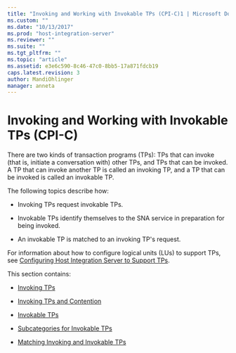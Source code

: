 ```yaml
---
title: "Invoking and Working with Invokable TPs (CPI-C)1 | Microsoft Docs"
ms.custom: ""
ms.date: "10/13/2017"
ms.prod: "host-integration-server"
ms.reviewer: ""
ms.suite: ""
ms.tgt_pltfrm: ""
ms.topic: "article"
ms.assetid: e3e6c590-8c46-47c0-8bb5-17a871fdcb19
caps.latest.revision: 3
author: MandiOhlinger
manager: anneta
---
```

# Invoking and Working with Invokable TPs (CPI-C)
There are two kinds of transaction programs (TPs): TPs that can invoke (that is, initiate a conversation with) other TPs, and TPs that can be invoked. A TP that can invoke another TP is called an invoking TP, and a TP that can be invoked is called an invokable TP.  
  
 The following topics describe how:  
  
-   Invoking TPs request invokable TPs.  
  
-   Invokable TPs identify themselves to the SNA service in preparation for being invoked.  
  
-   An invokable TP is matched to an invoking TP's request.  
  
 For information about how to configure logical units (LUs) to support TPs, see [Configuring Host Integration Server to Support TPs](../core/configuring-host-integration-server-to-support-tps-cpi-c.md).  
  
 This section contains:  
  
-   [Invoking TPs](../core/invoking-tps-cpi-c.md)  
  
-   [Invoking TPs and Contention](../core/invoking-tps-and-contention-cpi-c.md)  
  
-   [Invokable TPs](../core/invokable-tps-cpi-c.md)  
  
-   [Subcategories for Invokable TPs](../core/subcategories-for-invokable-tps-cpi-c.md)  
  
-   [Matching Invoking and Invokable TPs](../core/matching-invoking-and-invokable-tps-cpi-c.md)